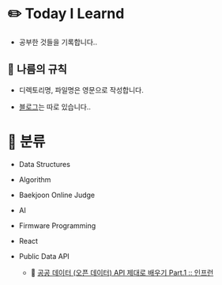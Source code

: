 # ✏️ Today I Learnd

- 공부한 것들을 기록합니다..

## 👀 나름의 규칙

- 디렉토리명, 파일명은 영문으로 작성합니다.

- [블로그](https://velog.io/@yewon0804)는 따로 있습니다..

# 🌻 분류

- Data Structures

- Algorithm

- Baekjoon Online Judge

- AI

- Firmware Programming

- React

- Public Data API

    - 🔗 [공공 데이터 (오픈 데이터) API 제대로 배우기 Part.1 :: 인프런](https://www.inflearn.com/course/%EA%B3%B5%EA%B3%B5%EB%8D%B0%EC%9D%B4%ED%84%B0-api-1#reviews)

